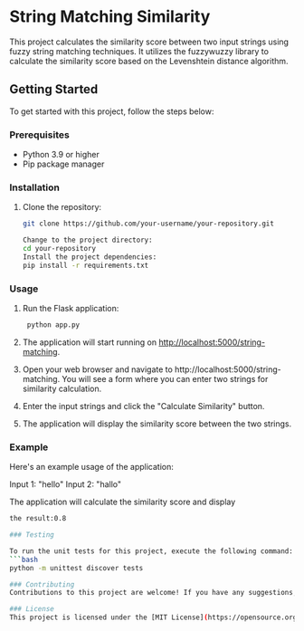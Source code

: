 # String Matching Similarity

This project calculates the similarity score between two input strings using fuzzy string matching techniques. It utilizes the fuzzywuzzy library to calculate the similarity score based on the Levenshtein distance algorithm.

## Getting Started

To get started with this project, follow the steps below:

### Prerequisites

- Python 3.9 or higher
- Pip package manager

### Installation

1. Clone the repository:

   ```bash
   git clone https://github.com/your-username/your-repository.git

   Change to the project directory:
   cd your-repository
   Install the project dependencies:
   pip install -r requirements.txt
### Usage
1. Run the Flask application:
   ```bash
    python app.py
2. The application will start running on [http://localhost:5000/string-matching](http://localhost:5000/string-matching).

3. Open your web browser and navigate to http://localhost:5000/string-matching.
    You will see a form where you can enter two strings for similarity calculation.

4. Enter the input strings and click the "Calculate Similarity" button.

5. The application will display the similarity score between the two strings.

### Example
Here's an example usage of the application:

Input 1: "hello"
Input 2: "hallo"

The application will calculate the similarity score and display 

```bash
the result:0.8

### Testing

To run the unit tests for this project, execute the following command:
```bash
python -m unittest discover tests

### Contributing
Contributions to this project are welcome! If you have any suggestions, improvements, or bug fixes, please open an issue or a pull request.

### License
This project is licensed under the [MIT License](https://opensource.org/license/mit/)

